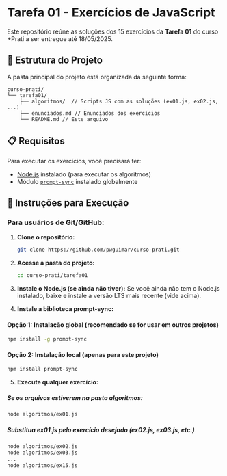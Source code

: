 # Tarefa 01 - Exercícios de JavaScript

Este repositório reúne as soluções dos 15 exercícios da **Tarefa 01** do curso +Prati a ser entregue até 18/05/2025.

## 📁 Estrutura do Projeto

A pasta principal do projeto está organizada da seguinte forma:
```
curso-prati/
└── tarefa01/
    ├── algoritmos/  // Scripts JS com as soluções (ex01.js, ex02.js, ...)
    ├── enunciados.md // Enunciados dos exercícios
    └── README.md // Este arquivo
```
## 📋 Requisitos

Para executar os exercícios, você precisará ter:

- [Node.js](https://nodejs.org/    ) instalado (para executar os algoritmos)
- Módulo [`prompt-sync`](https://www.npmjs.com/package/prompt-sync ) instalado globalmente

## 🚀 Instruções para Execução

### Para usuários de Git/GitHub:

1. **Clone o repositório:**
   ```bash
   git clone https://github.com/pwguimar/curso-prati.git
   ```
2. **Acesse a pasta do projeto:**
   ```bash
   cd curso-prati/tarefa01
   ```
3. **Instale o Node.js (se ainda não tiver):**
Se você ainda não tem o Node.js instalado, baixe e instale a versão LTS mais recente (vide acima).

5. **Instale a biblioteca prompt-sync:**
#### Opção 1: Instalação global (recomendado se for usar em outros projetos)
```bash
npm install -g prompt-sync
```
#### Opção 2: Instalação local (apenas para este projeto)
```bash
npm install prompt-sync
```
5. **Execute qualquer exercício:**
##### Se os arquivos estiverem na pasta algoritmos:
```bash
node algoritmos/ex01.js
```
##### Substitua ex01.js pelo exercício desejado (ex02.js, ex03.js, etc.)
```bash
node algoritmos/ex02.js
node algoritmos/ex03.js
...
node algoritmos/ex15.js
```
